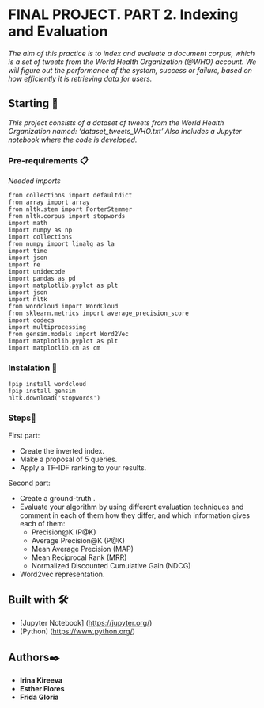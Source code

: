 # FINAL PROJECT. PART 2.  Indexing and Evaluation


_The aim of this practice is to index and evaluate a document corpus, which is a set of tweets from the World Health Organization (@WHO) account. We will figure out the performance of the system, success or failure, based on how efficiently it is retrieving data for users._

## Starting 🚀

_This project consists of a dataset of tweets from the World Health Organization named: ‘dataset_tweets_WHO.txt’
Also includes a Jupyter notebook where the code is developed._


### Pre-requirements 📋

_Needed imports_

```
from collections import defaultdict
from array import array
from nltk.stem import PorterStemmer
from nltk.corpus import stopwords
import math
import numpy as np
import collections
from numpy import linalg as la
import time
import json
import re
import unidecode
import pandas as pd
import matplotlib.pyplot as plt
import json
import nltk
from wordcloud import WordCloud
from sklearn.metrics import average_precision_score
import codecs
import multiprocessing
from gensim.models import Word2Vec
import matplotlib.pyplot as plt
import matplotlib.cm as cm
```

### Instalation 🔧

```
!pip install wordcloud
!pip install gensim
nltk.download('stopwords')
```

### Steps🔩

First part:

 * Create the inverted index.
 * Make a proposal of 5 queries.
 * Apply a TF-IDF ranking to your results.

Second part:

  * Create a ground-truth .
  * Evaluate your algorithm by using different evaluation techniques and comment in each of them how they differ, and which information gives each of them:
    * Precision@K (P@K)
    * Average Precision@K (P@K)
    * Mean Average Precision (MAP)
    * Mean Reciprocal Rank (MRR)
    * Normalized Discounted Cumulative Gain (NDCG)
  * Word2vec representation.


## Built with 🛠️

* [Jupyter Notebook] (https://jupyter.org/) 
* [Python] (https://www.python.org/)


## Authors✒️

* **Irina Kireeva** 
* **Esther Flores** 
* **Frida Gloria**


